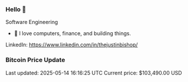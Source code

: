### Hello 🤙  

Software Engineering

- 🔭 I love computers, finance, and building things.
  
LinkedIn: https://www.linkedin.com/in/thejustinbishop/  

























































































### Bitcoin Price Update
Last updated: 2025-05-14 16:16:25 UTC
Current price: $103,490.00 USD
